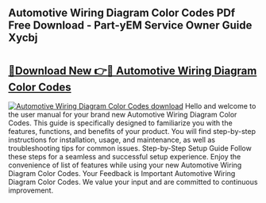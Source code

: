 ## Automotive Wiring Diagram Color Codes PDf Free Download - Part-yEM Service Owner Guide Xycbj

# <h2><a href="http://dfmc1h7.blite.top/?on=Automotive+Wiring+Diagram+Color+Codes">🔗Download New 👉🔴 Automotive Wiring Diagram Color Codes</a></h2>

[![Automotive Wiring Diagram Color Codes download](https://i.imgur.com/lujVjoI.png)](http://dfmc1h7.blite.top/?on=Automotive+Wiring+Diagram+Color+Codes)
Hello and welcome to the user manual for your brand new Automotive Wiring Diagram Color Codes. This guide is specifically designed to familiarize you with the features, functions, and benefits of your product. You will find step-by-step instructions for installation, usage, and maintenance, as well as troubleshooting tips for common issues. Step-by-Step Setup Guide Follow these steps for a seamless and successful setup experience. Enjoy the convenience of list of features while using your new Automotive Wiring Diagram Color Codes. Your Feedback is Important Automotive Wiring Diagram Color Codes. We value your input and are committed to continuous improvement.
